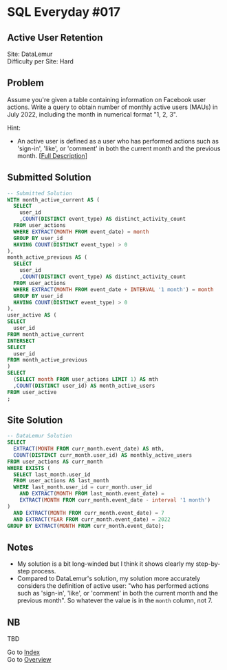 # SQL Everyday \#017

## Active User Retention

Site: DataLemur\
Difficulty per Site: Hard

## Problem

Assume you're given a table containing information on Facebook user actions. Write a query to obtain number of monthly active users (MAUs) in July 2022, including the month in numerical format "1, 2, 3".

Hint:

* An active user is defined as a user who has performed actions such as 'sign-in', 'like', or 'comment' in both the current month and the previous month. [[Full Description](https://datalemur.com/questions/user-retention)]

## Submitted Solution

```sql
-- Submitted Solution
WITH month_active_current AS (
  SELECT
    user_id
    ,COUNT(DISTINCT event_type) AS distinct_activity_count
  FROM user_actions
  WHERE EXTRACT(MONTH FROM event_date) = month
  GROUP BY user_id
  HAVING COUNT(DISTINCT event_type) > 0
),
month_active_previous AS (
  SELECT
    user_id
    ,COUNT(DISTINCT event_type) AS distinct_activity_count
  FROM user_actions
  WHERE EXTRACT(MONTH FROM event_date + INTERVAL '1 month') = month
  GROUP BY user_id
  HAVING COUNT(DISTINCT event_type) > 0
),
user_active AS (
SELECT
  user_id
FROM month_active_current
INTERSECT
SELECT
  user_id
FROM month_active_previous
)
SELECT
  (SELECT month FROM user_actions LIMIT 1) AS mth
  ,COUNT(DISTINCT user_id) AS month_active_users
FROM user_active
;
```

## Site Solution

```sql
-- DataLemur Solution 
SELECT 
  EXTRACT(MONTH FROM curr_month.event_date) AS mth, 
  COUNT(DISTINCT curr_month.user_id) AS monthly_active_users 
FROM user_actions AS curr_month
WHERE EXISTS (
  SELECT last_month.user_id 
  FROM user_actions AS last_month
  WHERE last_month.user_id = curr_month.user_id
    AND EXTRACT(MONTH FROM last_month.event_date) =
    EXTRACT(MONTH FROM curr_month.event_date - interval '1 month')
)
  AND EXTRACT(MONTH FROM curr_month.event_date) = 7
  AND EXTRACT(YEAR FROM curr_month.event_date) = 2022
GROUP BY EXTRACT(MONTH FROM curr_month.event_date);
```

## Notes

* My solution is a bit long-winded but I think it shows clearly my step-by-step process.
* Compared to DataLemur's solution, my solution more accurately considers the definition of active user: "who has performed actions such as 'sign-in', 'like', or 'comment' in both the current month and the previous month". So whatever the value is in the `month` column, not 7.

## NB

TBD

Go to [Index](../?tab=readme-ov-file#index)\
Go to [Overview](../?tab=readme-ov-file)
